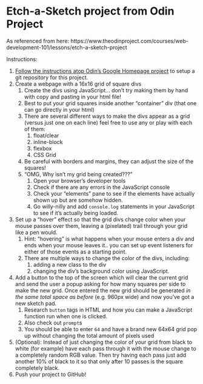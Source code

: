 <h1> Etch-a-Sketch project from Odin Project </h1>
As referenced from here: https://www.theodinproject.com/courses/web-development-101/lessons/etch-a-sketch-project

Instructions:
<ol>
    <li><a href="https://www.theodinproject.com/courses/web-development-101/lessons/html-css">Follow the instructions atop Odin’s Google Homepage project</a> to setup a git repository for this project.</li>
    <li>Create a webpage with a 16x16 grid of square divs
      <ol>
        <li>Create the divs using JavaScript… don’t try making them by hand with copy and pasting in your html file!</li>
        <li>Best to put your grid squares inside another “container” div (that one can go directly in your html)</li>
        <li>There are several different ways to make the divs appear as a grid (versus just one on each line) feel free to use any or play with each of them:
          <ol>
            <li>float/clear</li>
            <li>inline-block</li>
            <li>flexbox</li>
            <li>CSS Grid</li>
          </ol>
        </li>
        <li>Be careful with borders and margins, they can adjust the size of the squares!</li>
        <li>“OMG, Why isn’t my grid being created???”
          <ol>
            <li>Open your browser’s developer tools</li>
            <li>Check if there are any errors in the JavaScript console</li>
            <li>Check your “elements” pane to see if the elements have actually shown up but are somehow hidden.</li>
            <li>Go willy-nilly and add  <code>console.log</code> statements in your JavaScript to see if it’s actually being loaded.</li>
          </ol>
        </li>
      </ol>
    </li>
    <li>Set up a “hover” effect so that the grid divs change color when your mouse passes over them, leaving a (pixelated) trail through your grid like a pen would.
      <ol>
        <li>Hint: “hovering” is what happens when your mouse enters a div and ends when your mouse leaves it.. you can set up event listeners for either of those events as a starting point.</li>
        <li>There are multiple ways to change the color of the divs, including:
          <ol>
            <li>adding a new class to the div</li>
            <li>changing the div’s background color using JavaScript.</li>
          </ol>
        </li>
      </ol>
    </li>
    <li>Add a button to the top of the screen which will clear the current grid and send the user a popup asking for how many squares per side to make the new grid.  Once entered the new grid should be generated <em>in the same total space as before</em> (e.g. 960px wide) and now you’ve got a new sketch pad.
      <ol>
        <li>Research <code>button</code> tags in HTML and how you can make a JavaScript function run when one is clicked.</li>
        <li>Also check out <code>prompt</code>s</li>
        <li>You should be able to enter <code>64</code> and have a brand new 64x64 grid pop up without changing the total amount of pixels used</li>
      </ol>
    </li>
    <li>(Optional): Instead of just changing the color of your grid from black to white (for example) have each pass through it with the mouse change to a completely random RGB value.   Then try having each pass just add another 10% of black to it so that only after 10 passes is the square completely black.</li>
    <li>Push your project to GitHub!</li>
  </ol>
